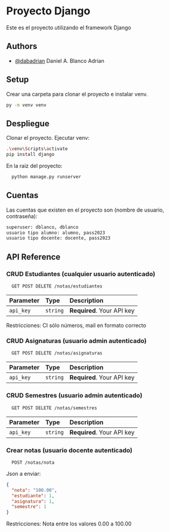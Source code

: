 
# Proyecto Django

Este es el proyecto utilizando el framework Django


## Authors

- [@dabadrian](https://github.com/dabadrian/) Daniel A. Blanco Adrian


## Setup

Crear una carpeta para clonar el proyecto e instalar venv.

```bash
py -m venv venv

```
## Despliegue

Clonar el proyecto. Ejecutar venv:
```bash
.\venv\Scripts\activate
pip install django
```

En la raiz del proyecto:

```bash
  python manage.py runserver
```


## Cuentas

Las cuentas que existen en el proyecto son (nombre de usuario, contraseña):

```bash
superuser: dblanco, dblanco
usuario tipo alumno: alumno, pass2023
usuario tipo docente: docente, pass2023

```


## API Reference

### CRUD Estudiantes (cualquier usuario autenticado)

```http
  GET POST DELETE /notas/estudiantes 
```

| Parameter | Type     | Description                |
| :-------- | :------- | :------------------------- |
| `api_key` | `string` | **Required**. Your API key |

Restricciones: CI sólo números, mail en formato correcto

### CRUD Asignaturas (usuario admin autenticado)

```http
  GET POST DELETE /notas/asignaturas 
```

| Parameter | Type     | Description                |
| :-------- | :------- | :--------------------------|
| `api_key` | `string` | **Required**. Your API key |

### CRUD Semestres (usuario admin autenticado)

```http
  GET POST DELETE /notas/semestres
```

| Parameter | Type     | Description                |
| :-------- | :------- | :--------------------------|
| `api_key` | `string` | **Required**. Your API key |

### Crear notas (usuario docente autenticado)


```http
  POST /notas/nota
```
Json a enviar:
```json
{
  "nota": "100.00",
  "estudiante": 1,
  "asignatura": 1,
  "semestre": 1
}
```

Restricciones: Nota entre los valores 0.00 a 100.00



